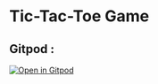 # Tic-Tac-Toe Game

## Gitpod :

[![Open in Gitpod](https://gitpod.io/button/open-in-gitpod.svg)](https://gitpod.io/#https://github.com/divyakelaskar/Tic-Tac-Toe/blob/master/code.py)
